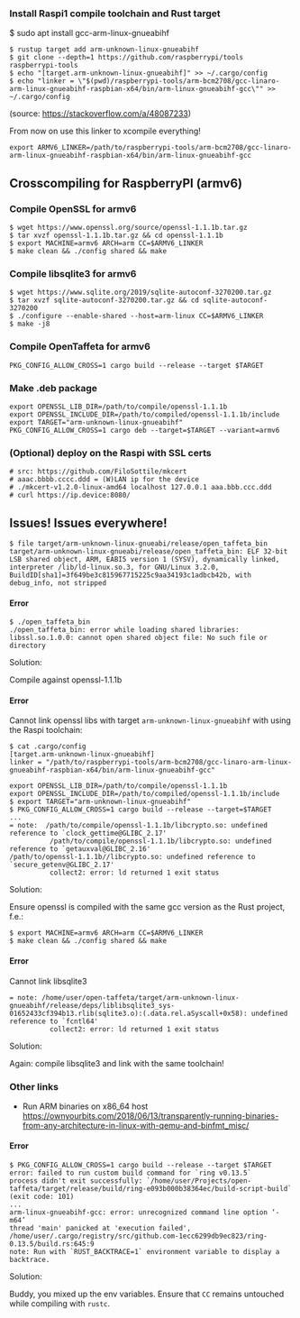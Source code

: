 ### Install Raspi1 compile toolchain and Rust target

$ sudo apt install gcc-arm-linux-gnueabihf
```
$ rustup target add arm-unknown-linux-gnueabihf
$ git clone --depth=1 https://github.com/raspberrypi/tools raspberrypi-tools
$ echo "[target.arm-unknown-linux-gnueabihf]" >> ~/.cargo/config
$ echo "linker = \"$(pwd)/raspberrypi-tools/arm-bcm2708/gcc-linaro-arm-linux-gnueabihf-raspbian-x64/bin/arm-linux-gnueabihf-gcc\"" >> ~/.cargo/config
```
(source: https://stackoverflow.com/a/48087233)

From now on use this linker to xcompile everything!
```
export ARMV6_LINKER=/path/to/raspberrypi-tools/arm-bcm2708/gcc-linaro-arm-linux-gnueabihf-raspbian-x64/bin/arm-linux-gnueabihf-gcc
```

## Crosscompiling for RaspberryPI (armv6)

### Compile OpenSSL for armv6
```
$ wget https://www.openssl.org/source/openssl-1.1.1b.tar.gz
$ tar xvzf openssl-1.1.1b.tar.gz && cd openssl-1.1.1b
$ export MACHINE=armv6 ARCH=arm CC=$ARMV6_LINKER
$ make clean && ./config shared && make
```

### Compile libsqlite3 for armv6
```
$ wget https://www.sqlite.org/2019/sqlite-autoconf-3270200.tar.gz
$ tar xvzf sqlite-autoconf-3270200.tar.gz && cd sqlite-autoconf-3270200
$ ./configure --enable-shared --host=arm-linux CC=$ARMV6_LINKER
$ make -j8
```

### Compile OpenTaffeta for armv6
```
PKG_CONFIG_ALLOW_CROSS=1 cargo build --release --target $TARGET
```

### Make .deb package
```
export OPENSSL_LIB_DIR=/path/to/compile/openssl-1.1.1b
export OPENSSL_INCLUDE_DIR=/path/to/compiled/openssl-1.1.1b/include
export TARGET="arm-unknown-linux-gnueabihf"
PKG_CONFIG_ALLOW_CROSS=1 cargo deb --target=$TARGET --variant=armv6
```

### (Optional) deploy on the Raspi with SSL certs
```
# src: https://github.com/FiloSottile/mkcert
# aaac.bbbb.cccc.ddd = (W)LAN ip for the device
# ./mkcert-v1.2.0-linux-amd64 localhost 127.0.0.1 aaa.bbb.ccc.ddd
# curl https://ip.device:8080/
```

## Issues! Issues everywhere!
```
$ file target/arm-unknown-linux-gnueabi/release/open_taffeta_bin
target/arm-unknown-linux-gnueabi/release/open_taffeta_bin: ELF 32-bit LSB shared object, ARM, EABI5 version 1 (SYSV), dynamically linked, interpreter /lib/ld-linux.so.3, for GNU/Linux 3.2.0, BuildID[sha1]=3f649be3c815967715225c9aa34193c1adbcb42b, with debug_info, not stripped
```

#### Error
```
$ ./open_taffeta_bin
./open_taffeta_bin: error while loading shared libraries: libssl.so.1.0.0: cannot open shared object file: No such file or directory
```

Solution:

Compile against openssl-1.1.1b

#### Error

Cannot link openssl libs with target `arm-unknown-linux-gnueabihf` with using the Raspi toolchain:
```
$ cat .cargo/config
[target.arm-unknown-linux-gnueabihf]
linker = "/path/to/raspberrypi-tools/arm-bcm2708/gcc-linaro-arm-linux-gnueabihf-raspbian-x64/bin/arm-linux-gnueabihf-gcc"

export OPENSSL_LIB_DIR=/path/to/compile/openssl-1.1.1b
export OPENSSL_INCLUDE_DIR=/path/to/compiled/openssl-1.1.1b/include
$ export TARGET="arm-unknown-linux-gnueabihf"
$ PKG_CONFIG_ALLOW_CROSS=1 cargo build --release --target=$TARGET
...
= note:  /path/to/compile/openssl-1.1.1b/libcrypto.so: undefined reference to `clock_gettime@GLIBC_2.17'
          /path/to/compile/openssl-1.1.1b/libcrypto.so: undefined reference to `getauxval@GLIBC_2.16'
/path/to/openssl-1.1.1b//libcrypto.so: undefined reference to `secure_getenv@GLIBC_2.17'
          collect2: error: ld returned 1 exit status
```

Solution:

Ensure openssl is compiled with the same gcc version as the Rust project, f.e.:
```
$ export MACHINE=armv6 ARCH=arm CC=$ARMV6_LINKER
$ make clean && ./config shared && make
```

#### Error

Cannot link libsqlite3

```
= note: /home/user/open-taffeta/target/arm-unknown-linux-gnueabihf/release/deps/liblibsqlite3_sys-01652433cf394b13.rlib(sqlite3.o):(.data.rel.aSyscall+0x58): undefined reference to `fcntl64'
          collect2: error: ld returned 1 exit status
```

Solution:

Again: compile libsqlite3 and link with the same toolchain!

### Other links

- Run ARM binaries on x86_64 host
https://ownyourbits.com/2018/06/13/transparently-running-binaries-from-any-architecture-in-linux-with-qemu-and-binfmt_misc/

#### Error

```
$ PKG_CONFIG_ALLOW_CROSS=1 cargo build --release --target $TARGET
error: failed to run custom build command for `ring v0.13.5`
process didn't exit successfully: `/home/user/Projects/open-taffeta/target/release/build/ring-e093b000b38364ec/build-script-build` (exit code: 101)
...
arm-linux-gnueabihf-gcc: error: unrecognized command line option ‘-m64’
thread 'main' panicked at 'execution failed', /home/user/.cargo/registry/src/github.com-1ecc6299db9ec823/ring-0.13.5/build.rs:645:9
note: Run with `RUST_BACKTRACE=1` environment variable to display a backtrace.
```

Solution:

Buddy, you mixed up the env variables. Ensure that `CC` remains untouched while compiling with `rustc`.

